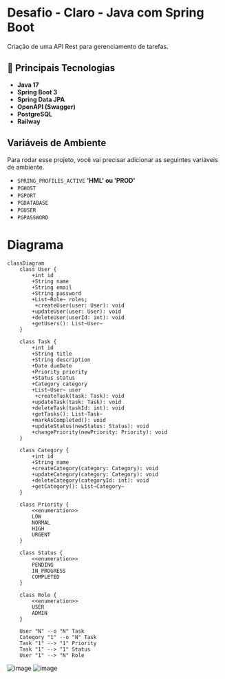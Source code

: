 
# Desafio - Claro - Java com Spring Boot

Criação de uma API Rest para gerenciamento de tarefas.


## 🚀 Principais Tecnologias
- **Java 17**
- **Spring Boot 3**
- **Spring Data JPA**
- **OpenAPI (Swagger)**
- **PostgreSQL**
- **Railway**


## Variáveis de Ambiente

Para rodar esse projeto, você vai precisar adicionar as seguintes variáveis de ambiente.

- `SPRING_PROFILES_ACTIVE` **'HML' ou 'PROD'**
- `PGHOST`
- `PGPORT`
- `PGDATABASE`
- `PGUSER`
- `PGPASSWORD`

# Diagrama

```mermaid
classDiagram
    class User {
        +int id
        +String name
        +String email
        +String password
        +List~Role~ roles;
         +createUser(user: User): void
        +updateUser(user: User): void
        +deleteUser(userId: int): void
        +getUsers(): List~User~
    }

    class Task {
        +int id
        +String title
        +String description
        +Date dueDate
        +Priority priority
        +Status status
        +Category category
        +List~User~ user
         +createTask(task: Task): void
        +updateTask(task: Task): void
        +deleteTask(taskId: int): void
        +getTasks(): List~Task~
        +markAsCompleted(): void
        +updateStatus(newStatus: Status): void
        +changePriority(newPriority: Priority): void
    }

    class Category {
        +int id
        +String name
        +createCategory(category: Category): void
        +updateCategory(category: Category): void
        +deleteCategory(categoryId: int): void
        +getCategory(): List~Category~
    }

    class Priority {
        <<enumeration>>
        LOW
        NORMAL
        HIGH
        URGENT
    }

    class Status {
        <<enumeration>>
        PENDING
        IN_PROGRESS
        COMPLETED
    }

    class Role {
        <<enumeration>>
        USER
        ADMIN
    }

    User "N" --o "N" Task
    Category "1" --o "N" Task
    Task "1" --> "1" Priority
    Task "1" --> "1" Status
    User "1" --> "N" Role
```
![image](https://github.com/user-attachments/assets/9199d7c4-0035-4208-85ad-5b25dd9f4d78)
![image](https://github.com/user-attachments/assets/b545b22f-fbf6-4744-90d0-0680170f3145)

